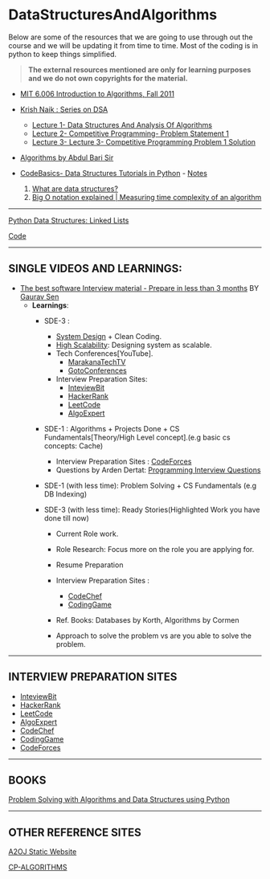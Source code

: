 # DataStructuresAndAlgorithms

Below are some of the resources that we are going to use through out the course and we will be updating it from time to time. Most of the coding is in python to keep things simplified.

> **The external resources mentioned are only for learning purposes and we do not own copyrights for the material.**

- [MIT 6.006 Introduction to Algorithms, Fall 2011](https://www.youtube.com/playlist?list=PLUl4u3cNGP61Oq3tWYp6V_F-5jb5L2iHb)

- [Krish Naik :  Series on DSA](https://www.youtube.com/channel/UCNU_lfiiWBdtULKOw6X0Dig)

  - [Lecture 1- Data Structures And Analysis Of Algorithms](https://www.youtube.com/watch?v=0qKrfT1L-1U)
  - [Lecture 2- Competitive Programming- Problem Statement 1](https://www.youtube.com/watch?v=VZmByby6pN8)
  - [Lecture 3- Lecture 3- Competitive Programming Problem 1 Solution](https://www.youtube.com/watch?v=OJxmLhtBagY)

- [Algorithms by Abdul Bari Sir](https://www.youtube.com/playlist?list=PLDN4rrl48XKpZkf03iYFl-O29szjTrs_O)

- [CodeBasics- Data Structures Tutorials in Python](https://www.youtube.com/playlist?list=PLeo1K3hjS3uu_n_a__MI_KktGTLYopZ12) - [Notes](https://github.com/SamChawla/DataStructuresAndAlgorithms/tree/master/CodeBasics-DataStructures/Notes.md)
  1. [What are data structures?](https://www.youtube.com/watch?v=_t2GVaQasRY&list=PLeo1K3hjS3uu_n_a__MI_KktGTLYopZ12)
  2. [Big O notation explained | Measuring time complexity of an algorithm](https://www.youtube.com/watch?v=IR_S8BC8KI0&list=PLeo1K3hjS3uu_n_a__MI_KktGTLYopZ12&index=2)

***

[Python Data Structures: Linked Lists](https://www.linkedin.com/learning/python-data-structures-linked-lists)

[Code](https://github.com/SamChawla/DataStructuresAndAlgorithms/tree/master/LinkedinLearning/DS-Linked-Lists)

***

## SINGLE VIDEOS AND LEARNINGS:

* [The best software Interview material - Prepare in less than 3 months](https://www.youtube.com/watch?v=bBPHpH8aKjw) BY [Gaurav Sen](https://www.youtube.com/channel/UCRPMAqdtSgd0Ipeef7iFsKw)
  - **Learnings**:
    - SDE-3 : 
      - [System Design](https://www.youtube.com/playlist?list=PLMCXHnjXnTnvo6alSjVkgxV-VH6EPyvoX) + Clean Coding.
      - [High Scalability](http://highscalability.com/): Designing system as scalable.
      - Tech Conferences[YouTube].
        - [MarakanaTechTV](https://www.youtube.com/user/MarakanaTechTV)
        - [GotoConferences](https://www.youtube.com/user/GotoConferences)
      - Interview Preparation Sites:
        - [InteviewBit](https://www.interviewbit.com/)
        - [HackerRank](https://www.hackerrank.com/)
        - [LeetCode](https://leetcode.com/)
        - [AlgoExpert](https://www.algoexpert.io/product)
    - SDE-1 : Algorithms + Projects Done + CS Fundamentals[Theory/High Level concept].(e.g basic cs concepts: Cache)
      - Interview Preparation Sites : [CodeForces](https://codeforces.com/)
      - Questions by Arden Dertat: [Programming Interview Questions](http://www.ardendertat.com/2012/01/09/programming-interview-questions/) 
  
    - SDE-1 (with less time): Problem Solving + CS Fundamentals (e.g DB Indexing)
    - SDE-3 (with less time): Ready Stories(Highlighted Work you have done till now)
      - Current Role work.
      - Role Research: Focus more on the role you are applying for.
      - Resume Preparation
      - Interview Preparation Sites : 
        - [CodeChef](https://www.codechef.com/)
        - [CodingGame](https://www.codingame.com/start)
      - Ref. Books: Databases by Korth, Algorithms by Cormen 
  
      - Approach to solve the problem vs are you able to solve the problem.

***

## INTERVIEW PREPARATION SITES

* [InteviewBit](https://www.interviewbit.com/)
* [HackerRank](https://www.hackerrank.com/)
* [LeetCode](https://leetcode.com/)
* [AlgoExpert](https://www.algoexpert.io/product)
* [CodeChef](https://www.codechef.com/)
* [CodingGame](https://www.codingame.com/start)
* [CodeForces](https://codeforces.com/)

***

## BOOKS

[Problem Solving with Algorithms and Data Structures using Python
](https://runestone.academy/runestone/books/published/pythonds/index.html)

***

## OTHER REFERENCE SITES

[A2OJ Static Website](https://www.a2oj.com/)

[CP-ALGORITHMS](https://cp-algorithms.com/)